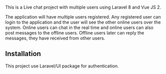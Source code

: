 <p>This is a Live chat project with multiple users using Laravel 8 and Vue JS 2. </p>
<p>The application will have multiple users registered. Any registered user can login to the application and the user will see the other online users over the system. Online users can chat in the real time and online users can also post messages to the offline users. Offline users later can reply the messages, they have received from other users.  </p>

<h2>Installation</h2>

This project use Laravel/UI package for authentication. 